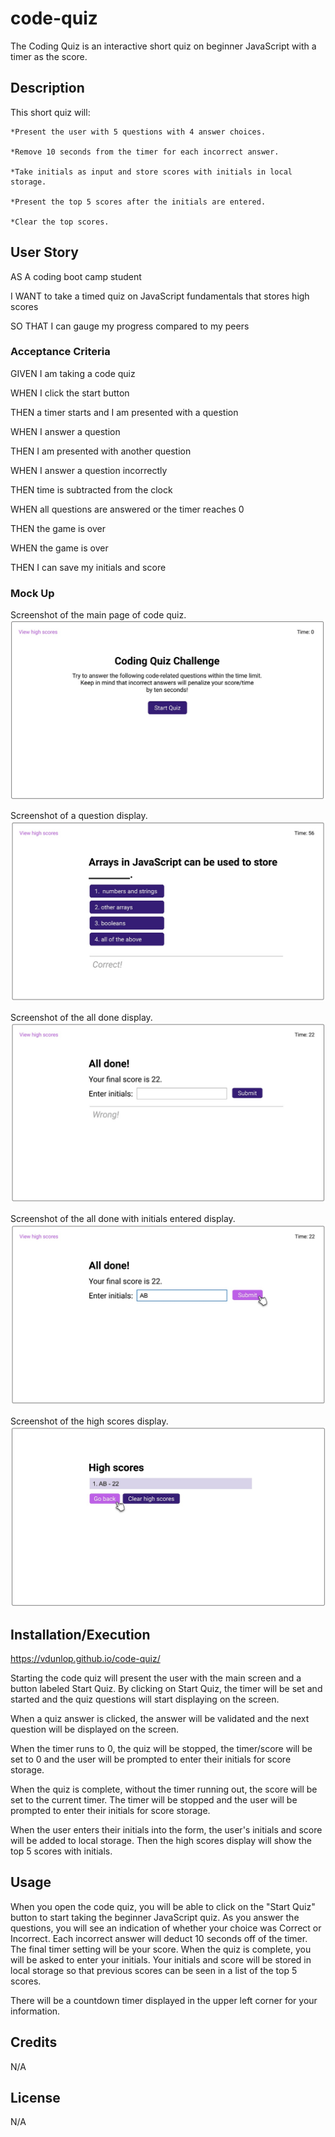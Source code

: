 # code-quiz
The Coding Quiz is an interactive short quiz on beginner JavaScript with a timer as the score. 

## Description
This short quiz will:

    *Present the user with 5 questions with 4 answer choices.

    *Remove 10 seconds from the timer for each incorrect answer.

    *Take initials as input and store scores with initials in local storage.

    *Present the top 5 scores after the initials are entered.

    *Clear the top scores.

## User Story
AS A coding boot camp student

I WANT to take a timed quiz on JavaScript fundamentals that stores high scores

SO THAT I can gauge my progress compared to my peers

### Acceptance Criteria
GIVEN I am taking a code quiz

WHEN I click the start button

THEN a timer starts and I am presented with a question

WHEN I answer a question

THEN I am presented with another question

WHEN I answer a question incorrectly

THEN time is subtracted from the clock

WHEN all questions are answered or the timer reaches 0

THEN the game is over

WHEN the game is over

THEN I can save my initials and score

### Mock Up
Screenshot of the main page of code quiz.
![Alt text](./assets/images/code-quiz-main.jpg)

Screenshot of a question display.
![Alt text](./assets/images/code-quiz-question.jpg)

Screenshot of the all done display.
![Alt text](./assets/images/code-quiz-all-done-1.jpg)

Screenshot of the all done with initials entered display.
![Alt text](./assets/images/code-quiz-all-done.jpg)

Screenshot of the high scores display.
![Alt text](./assets/images/code-quiz-high-scores.jpg)

## Installation/Execution
https://vdunlop.github.io/code-quiz/

Starting the code quiz will present the user with the main screen and a button labeled Start Quiz. By clicking on Start Quiz, the timer will be set and started and the quiz questions will start displaying on the screen.

When a quiz answer is clicked, the answer will be validated and the next question will be displayed on the screen.

When the timer runs to 0, the quiz will be stopped, the timer/score will be set to 0 and the user will be prompted to enter their initials for score storage.

When the quiz is complete, without the timer running out, the score will be set to the current timer. The timer will be stopped and the user will be prompted to enter their initials for score storage.

When the user enters their initials into the form, the user's initials and score will be added to local storage. Then the high scores display will show the top 5 scores with initials.

## Usage
When you open the code quiz, you will be able to click on the "Start Quiz" button to start taking the beginner JavaScript quiz. As you answer the questions, you will see an indication of whether your choice was Correct or Incorrect. Each incorrect answer will deduct 10 seconds off of the timer. The final timer setting will be your score. When the quiz is complete, you will be asked to enter your initials. Your initials and score will be stored in local storage so that previous scores can be seen in a list of the top 5 scores.

There will be a countdown timer displayed in the upper left corner for your information.

## Credits

N/A

## License

N/A
